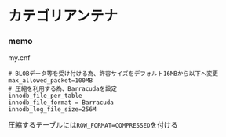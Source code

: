 # カテゴリアンテナ

### memo

my.cnf

    # BLOBデータ等を受け付ける為、許容サイズをデフォルト16MBから以下へ変更
    max_allowed_packet=100MB
    # 圧縮を利用する為、Barracudaを設定
    innodb_file_per_table
    innodb_file_format = Barracuda
    innodb_log_file_size=256M


圧縮するテーブルには`ROW_FORMAT=COMPRESSED`を付ける

